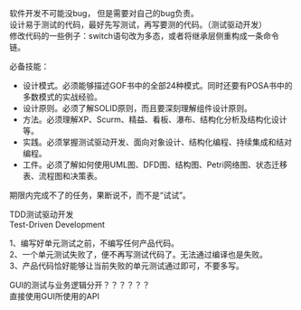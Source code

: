 软件开发不可能没bug， 但是需要对自己的bug负责。  
设计易于测试的代码，最好先写测试，再写要测的代码。（测试驱动开发）  
修改代码的一些例子：switch语句改为多态，或者将继承层侧重构成一条命令链。  


必备技能：  
* 设计模式。必须能够描述GOF书中的全部24种模式。同时还要有POSA书中的多数模式的实战经验。  
* 设计原则。必须了解SOLID原则，而且要深刻理解组件设计原则。  
* 方法。必须理解XP、Scurm、精益、看板、瀑布、结构化分析及结构化设计等。  
* 实践。必须掌握测试驱动开发、面向对象设计、结构化编程、持续集成和结对编程。  
* 工件。必须了解如何使用UML图、DFD图、结构图、Petri网络图、状态迁移表、流程图和决策表。  


期限内完成不了的任务，果断说不，而不是“试试”。  


TDD测试驱动开发  
Test-Driven Development  

1、编写好单元测试之前，不编写任何产品代码。  
2、一个单元测试失败了，便不再写测试代码了。无法通过编译也是失败。  
3、产品代码恰好能够让当前失败的单元测试通过即可，不要多写。  


GUI的测试与业务逻辑分开？？？？？？  
直接使用GUI所使用的API
